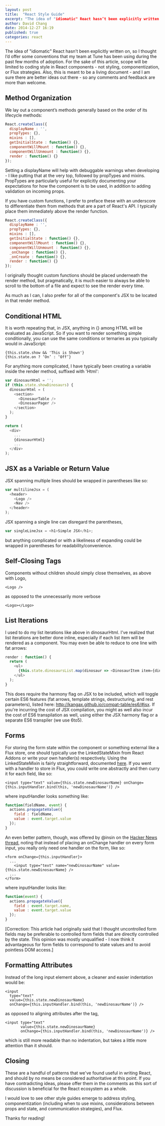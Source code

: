 ```yaml
---
layout: post
title:  "React Style Guide"
excerpt: "The idea of "idiomatic" React hasn’t been explicitly written on, so I thought I’d offer some conventions that my team at Tune has been using during the past few months of adoption. For the sake of this article, scope will be limited to coding style in React components - not styling, componentization, or Flux strategies. Also, this is meant to be a living document - and I am sure there are better ideas out there - so any comments and feedback are more than welcome."
author: David Chang
date: 2014-12-27 16:19
published: true
categories: react
---
```

The idea of "idiomatic" React hasn’t been explicitly written on, so I thought I’d offer some conventions that my team at Tune has been using during the past few months of adoption. For the sake of this article, scope will be limited to coding style in React components - not styling, componentization, or Flux strategies. Also, this is meant to be a living document - and I am sure there are better ideas out there - so any comments and feedback are more than welcome.

## Method Organization

We lay out a component’s methods generally based on the order of its lifecycle methods:

```js
React.createClass({
  displayName : '',
  propTypes: {},
  mixins : [],
  getInitialState : function() {},
  componentWillMount : function() {},
  componentWillUnmount : function() {},
  render : function() {}
});
```

Setting a displayName will help with debuggable warnings when developing - I like putting that at the very top, followed by propTypes and mixins. PropTypes are particularly useful for explicitly documenting your expectations for how the component is to be used, in addition to adding validation on incoming props.

If you have custom functions, I prefer to preface these with an underscore to differentiate them from methods that are a part of React's API. I typically place them immediately above the render function.

```js
React.createClass({
  displayName : '',
  propTypes: {},
  mixins : [],
  getInitialState : function() {},
  componentWillMount : function() {},
  componentWillUnmount : function() {},
  _onChange : function() {},
  _onCreate : function() {},
  render : function() {}
});
```

I originally thought custom functions should be placed underneath the render method, but pragmatically, it is much easier to always be able to scroll to the bottom of a file and expect to see the render every time.

As much as I can, I also prefer for all of the component's JSX to be located in that render method.

## Conditional HTML

It is worth repeating that, in JSX, anything in {} among HTML will be evaluated as JavaScript. So if you want to render something simple conditionally, you can use the same conditions or ternaries as you typically would in JavaScript:

```
{this.state.show && 'This is Shown'}
{this.state.on ? ‘On’ : ‘Off’}
```

For anything more complicated, I have typically been creating a variable inside the render method, suffixed with 'Html':

```js
var dinosaurHtml = '';
if (this.state.showDinosaurs) {
  dinosaurHtml = (
	<section>
	  <DinosaurTable />
	  <DinosaurPager />
	</section>
  );
}

return (
  <div>
	...
	{dinosaurHtml}
	...
  </div>
);
```

## JSX as a Variable or Return Value

JSX spanning multiple lines should be wrapped in parentheses like so:

```js
var multilineJsx = (
  <header>
	<Logo />
	<Nav />
  </header>
);
```

JSX spanning a single line can disregard the parentheses,

```js
var singleLineJsx = <h1>Simple JSX</h1>;
```

but anything complicated or with a likeliness of expanding could be wrapped in parentheses for readability/convenience.

## Self-Closing Tags

Components without children should simply close themselves, as above with Logo,

```
<Logo />
```

as opposed to the unnecessarily more verbose

```
<Logo></Logo>
```

## List Iterations

I used to do my list iterations like above in dinosaurHtml. I've realized that list iterations are better done inline, especially if each list item will be rendered as a component. You may even be able to reduce to one line with fat arrows:

```js
render : function() {
  return (
	<ul>
	  {this.state.dinosaursList.map(dinosaur => <DinosaurItem item={dinosaur} />)}
	</ul>
  );
}
```

This does require the harmony flag on JSX to be included, which will toggle certain ES6 features (fat arrows, template strings, destructuring, and rest parameters), listed here: <http://kangax.github.io/compat-table/es6/#jsx>. If you're incurring the cost of JSX compilation, you might as well also incur the cost of ES6 transpilation as well, using either the JSX harmony flag or a separate ES6 transpiler (we use 6to5).

## Forms

For storing the form state within the component or something external like a Flux store, one should typically use the LinkedStateMixin from React Addons or write your own handler(s) respectively. Using the LinkedStateMixin is fairly straightforward, documented [here](http://facebook.github.io/react/docs/two-way-binding-helpers.html). If you went with a handler to store in Flux, you could write one abstractly and then curry it for each field, like so:

```
<input type="text" value={this.state.newDinosaurName} onChange={this.inputHandler.bind(this, 'newDinosaurName')} />
```

where inputHandler looks something like:

```js
function(fieldName, event) {
  actions.propagateValue({
    field : fieldName,
    value : event.target.value
  });
}
```

An even better pattern, though, was offered by @insin on the [Hacker News thread](https://news.ycombinator.com/item?id=8811617), noting that instead of placing an onChange handler on every form input, you really only need one handler on the form, like so:

```
<form onChange={this.inputHandler}>
  ...
	<input type="text" name="newDinosaurName" value={this.state.newDinosaurName} />
  ...
</form>
```

where inputHandler looks like:

```js
function(event) {  
  actions.propagateValue({
	field : event.target.name,
	value : event.target.value
  });
}
```

[Correction: This article had originally said that I thought uncontrolled form fields may be preferable to controlled form fields that are directly controlled by the state. This opinion was mostly unqualified - I now think it advantageous for form fields to correspond to state values and to avoid pointless DOM access.]

## Formatting Attributes

Instead of the long input element above, a cleaner and easier indentation would be:

```
<input
  type="text"
  value={this.state.newDinosaurName}
  onChange={this.inputHandler.bind(this, 'newDinosaurName')} />
```

as opposed to aligning attributes after the tag,

```
<input type="text"
       value={this.state.newDinosaurName}
       onChange={this.inputHandler.bind(this, 'newDinosaurName')} />
```

which is still more readable than no indentation, but takes a little more attention than it should.

## Closing

These are a handful of patterns that we've found useful in writing React, and should by no means be considered authoritative at this point. If you have contradicting ideas, please offer them in the comments as this sort of discussion is beneficial for the React ecosystem as a whole.

I would love to see other style guides emerge to address styling, componentization (including when to use mixins, considerations between props and state, and communication strategies), and Flux.

Thanks for reading!
